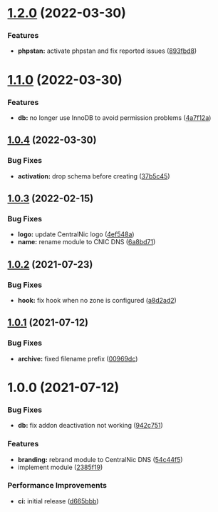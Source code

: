 # [1.2.0](https://github.com/centralnic-reseller/whmcs-dns/compare/v1.1.0...v1.2.0) (2022-03-30)


### Features

* **phpstan:** activate phpstan and fix reported issues ([893fbd8](https://github.com/centralnic-reseller/whmcs-dns/commit/893fbd8f5b5880a1abba3e58d1c86999976bf665))

# [1.1.0](https://github.com/centralnic-reseller/whmcs-dns/compare/v1.0.4...v1.1.0) (2022-03-30)


### Features

* **db:** no longer use InnoDB to avoid permission problems ([4a7f12a](https://github.com/centralnic-reseller/whmcs-dns/commit/4a7f12a13f364229fde1c2c32110bdfee4f044da))

## [1.0.4](https://github.com/centralnic-reseller/whmcs-dns/compare/v1.0.3...v1.0.4) (2022-03-30)


### Bug Fixes

* **activation:** drop schema before creating ([37b5c45](https://github.com/centralnic-reseller/whmcs-dns/commit/37b5c45612fa68b1a398150c07454e09608a8597))

## [1.0.3](https://github.com/centralnic-reseller/whmcs-dns/compare/v1.0.2...v1.0.3) (2022-02-15)


### Bug Fixes

* **logo:** update CentralNic logo ([4ef548a](https://github.com/centralnic-reseller/whmcs-dns/commit/4ef548a7f0cfc76716fcec1ebca2bad3fdba6d2a))
* **name:** rename module to CNIC DNS ([6a8bd71](https://github.com/centralnic-reseller/whmcs-dns/commit/6a8bd719743d89b82176035f61cbad6cc8e60954))

## [1.0.2](https://github.com/centralnic-reseller/whmcs-dns/compare/v1.0.1...v1.0.2) (2021-07-23)


### Bug Fixes

* **hook:** fix hook when no zone is configured ([a8d2ad2](https://github.com/centralnic-reseller/whmcs-dns/commit/a8d2ad2ce29cfaa2796eded57fe939ce12d8956e))

## [1.0.1](https://github.com/centralnic-reseller/whmcs-dns/compare/v1.0.0...v1.0.1) (2021-07-12)


### Bug Fixes

* **archive:** fixed filename prefix ([00969dc](https://github.com/centralnic-reseller/whmcs-dns/commit/00969dc739ef3030ad1c8b476cb329526b5664d8))

# 1.0.0 (2021-07-12)


### Bug Fixes

* **db:** fix addon deactivation not working ([942c751](https://github.com/centralnic-reseller/whmcs-dns/commit/942c7510fd7a18eb5f999a6ef77b1f753be8b6e0))


### Features

* **branding:** rebrand module to CentralNic DNS ([54c44f5](https://github.com/centralnic-reseller/whmcs-dns/commit/54c44f527b9e9912c1925494f9d1755bb6e2f706))
* implement module ([2385f19](https://github.com/centralnic-reseller/whmcs-dns/commit/2385f195a2fa53830dbb8c0d0b4e42ce0ba79a50))


### Performance Improvements

* **ci:** initial release ([d665bbb](https://github.com/centralnic-reseller/whmcs-dns/commit/d665bbb9d3e18d5fec2b0bfd2541ce50b0b97a11))
